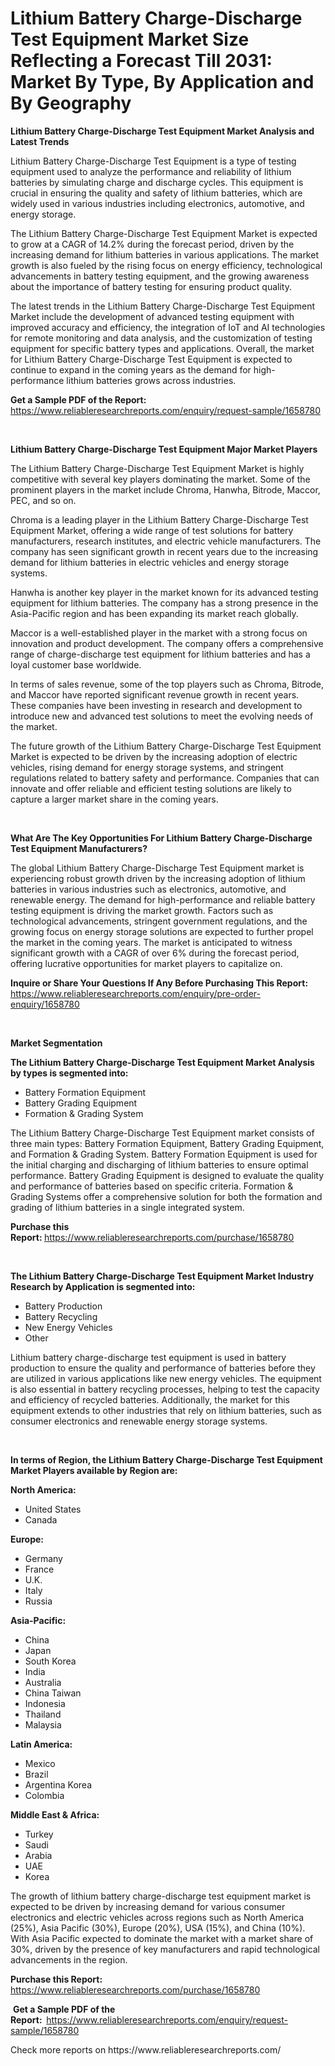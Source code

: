 <p><h1>Lithium Battery Charge-Discharge Test Equipment Market Size Reflecting a Forecast Till 2031: Market By Type, By Application and By Geography</h1></p><p><strong>Lithium Battery Charge-Discharge Test Equipment Market Analysis and Latest Trends</strong></p>
<p><p>Lithium Battery Charge-Discharge Test Equipment is a type of testing equipment used to analyze the performance and reliability of lithium batteries by simulating charge and discharge cycles. This equipment is crucial in ensuring the quality and safety of lithium batteries, which are widely used in various industries including electronics, automotive, and energy storage.</p><p>The Lithium Battery Charge-Discharge Test Equipment Market is expected to grow at a CAGR of 14.2% during the forecast period, driven by the increasing demand for lithium batteries in various applications. The market growth is also fueled by the rising focus on energy efficiency, technological advancements in battery testing equipment, and the growing awareness about the importance of battery testing for ensuring product quality.</p><p>The latest trends in the Lithium Battery Charge-Discharge Test Equipment Market include the development of advanced testing equipment with improved accuracy and efficiency, the integration of IoT and AI technologies for remote monitoring and data analysis, and the customization of testing equipment for specific battery types and applications. Overall, the market for Lithium Battery Charge-Discharge Test Equipment is expected to continue to expand in the coming years as the demand for high-performance lithium batteries grows across industries.</p></p>
<p><strong>Get a Sample PDF of the Report:&nbsp;</strong> <a href="https://www.reliableresearchreports.com/enquiry/request-sample/1658780">https://www.reliableresearchreports.com/enquiry/request-sample/1658780</a></p>
<p>&nbsp;</p>
<p><strong>Lithium Battery Charge-Discharge Test Equipment Major Market Players</strong></p>
<p><p>The Lithium Battery Charge-Discharge Test Equipment Market is highly competitive with several key players dominating the market. Some of the prominent players in the market include Chroma, Hanwha, Bitrode, Maccor, PEC, and so on.</p><p>Chroma is a leading player in the Lithium Battery Charge-Discharge Test Equipment Market, offering a wide range of test solutions for battery manufacturers, research institutes, and electric vehicle manufacturers. The company has seen significant growth in recent years due to the increasing demand for lithium batteries in electric vehicles and energy storage systems.</p><p>Hanwha is another key player in the market known for its advanced testing equipment for lithium batteries. The company has a strong presence in the Asia-Pacific region and has been expanding its market reach globally.</p><p>Maccor is a well-established player in the market with a strong focus on innovation and product development. The company offers a comprehensive range of charge-discharge test equipment for lithium batteries and has a loyal customer base worldwide.</p><p>In terms of sales revenue, some of the top players such as Chroma, Bitrode, and Maccor have reported significant revenue growth in recent years. These companies have been investing in research and development to introduce new and advanced test solutions to meet the evolving needs of the market.</p><p>The future growth of the Lithium Battery Charge-Discharge Test Equipment Market is expected to be driven by the increasing adoption of electric vehicles, rising demand for energy storage systems, and stringent regulations related to battery safety and performance. Companies that can innovate and offer reliable and efficient testing solutions are likely to capture a larger market share in the coming years.</p></p>
<p>&nbsp;</p>
<p><strong>What Are The Key Opportunities For Lithium Battery Charge-Discharge Test Equipment Manufacturers?</strong></p>
<p><p>The global Lithium Battery Charge-Discharge Test Equipment market is experiencing robust growth driven by the increasing adoption of lithium batteries in various industries such as electronics, automotive, and renewable energy. The demand for high-performance and reliable battery testing equipment is driving the market growth. Factors such as technological advancements, stringent government regulations, and the growing focus on energy storage solutions are expected to further propel the market in the coming years. The market is anticipated to witness significant growth with a CAGR of over 6% during the forecast period, offering lucrative opportunities for market players to capitalize on.</p></p>
<p><strong>Inquire or Share Your Questions If Any Before Purchasing This Report:</strong> <a href="https://www.reliableresearchreports.com/enquiry/pre-order-enquiry/1658780">https://www.reliableresearchreports.com/enquiry/pre-order-enquiry/1658780</a></p>
<p>&nbsp;</p>
<p><strong>Market Segmentation</strong></p>
<p><strong>The Lithium Battery Charge-Discharge Test Equipment Market Analysis by types is segmented into:</strong></p>
<p><ul><li>Battery Formation Equipment</li><li>Battery Grading Equipment</li><li>Formation & Grading System</li></ul></p>
<p><p>The Lithium Battery Charge-Discharge Test Equipment market consists of three main types: Battery Formation Equipment, Battery Grading Equipment, and Formation & Grading System. Battery Formation Equipment is used for the initial charging and discharging of lithium batteries to ensure optimal performance. Battery Grading Equipment is designed to evaluate the quality and performance of batteries based on specific criteria. Formation & Grading Systems offer a comprehensive solution for both the formation and grading of lithium batteries in a single integrated system.</p></p>
<p><strong>Purchase this Report:&nbsp;</strong><a href="https://www.reliableresearchreports.com/purchase/1658780">https://www.reliableresearchreports.com/purchase/1658780</a></p>
<p>&nbsp;</p>
<p><strong>The Lithium Battery Charge-Discharge Test Equipment Market Industry Research by Application is segmented into:</strong></p>
<p><ul><li>Battery Production</li><li>Battery Recycling</li><li>New Energy Vehicles</li><li>Other</li></ul></p>
<p><p>Lithium battery charge-discharge test equipment is used in battery production to ensure the quality and performance of batteries before they are utilized in various applications like new energy vehicles. The equipment is also essential in battery recycling processes, helping to test the capacity and efficiency of recycled batteries. Additionally, the market for this equipment extends to other industries that rely on lithium batteries, such as consumer electronics and renewable energy storage systems.</p></p>
<p>&nbsp;</p>
<p><strong>In terms of Region, the Lithium Battery Charge-Discharge Test Equipment Market Players available by Region are:</strong></p>
<p>
    <p> <strong> North America: </strong>
        <ul>
            <li>United States</li>
            <li>Canada</li>
        </ul>
        </p> 
    <p> <strong> Europe: </strong>
        <ul>
            <li>Germany</li>
            <li>France</li>
            <li>U.K.</li>
            <li>Italy</li>
            <li>Russia</li>
        </ul>
        </p> 
    <p> <strong> Asia-Pacific: </strong>
        <ul>
            <li>China</li>
            <li>Japan</li>
            <li>South Korea</li>
            <li>India</li>
            <li>Australia</li>
            <li>China Taiwan</li>
            <li>Indonesia</li>
            <li>Thailand</li>
            <li>Malaysia</li>
        </ul>
        </p> 
    <p> <strong> Latin America: </strong>
        <ul>
            <li>Mexico</li>
            <li>Brazil</li>
            <li>Argentina Korea</li>
            <li>Colombia</li>
        </ul>
        </p> 
    <p> <strong> Middle East & Africa: </strong>
        <ul>
            <li>Turkey</li>
            <li>Saudi</li>
            <li>Arabia</li>
            <li>UAE</li>
            <li>Korea</li>
        </ul>
    </p>
    </p>
<p><p>The growth of lithium battery charge-discharge test equipment market is expected to be driven by increasing demand for various consumer electronics and electric vehicles across regions such as North America (25%), Asia Pacific (30%), Europe (20%), USA (15%), and China (10%). With Asia Pacific expected to dominate the market with a market share of 30%, driven by the presence of key manufacturers and rapid technological advancements in the region.</p></p>
<p><strong>Purchase this Report: </strong><a href="https://www.reliableresearchreports.com/purchase/1658780">https://www.reliableresearchreports.com/purchase/1658780</a></p>
<p>&nbsp;<strong>Get a Sample PDF of the Report:&nbsp;&nbsp;</strong><a href="https://www.reliableresearchreports.com/enquiry/request-sample/1658780">https://www.reliableresearchreports.com/enquiry/request-sample/1658780</a></p>
<p><strong></strong></p>
<p>Check more reports on https://www.reliableresearchreports.com/</p>